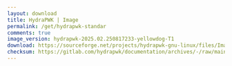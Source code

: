 ```yaml
---
layout: download
title: HydraPWK | Image
permalink: /get/hydrapwk-standar
comments: true
image_version: hydrapwk-2025.02.250817233-yellowdog-T1
download: https://sourceforge.net/projects/hydrapwk-gnu-linux/files/Image/hydrapwk-2025.02.250817233-yellowdog-T1-amd64.iso/download
checksum: https://gitlab.com/hydrapwk/documentation/archives/-/raw/main/checksum/hydrapwk-2025.02.250817233-yellowdog-deb822/hydrapwk-2025.02.250817233-yellowdog-deb822-amd64.iso.md5
---
```

